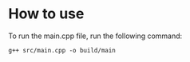 # How to use
To run the main.cpp file, run the following command:
```
g++ src/main.cpp -o build/main
```
